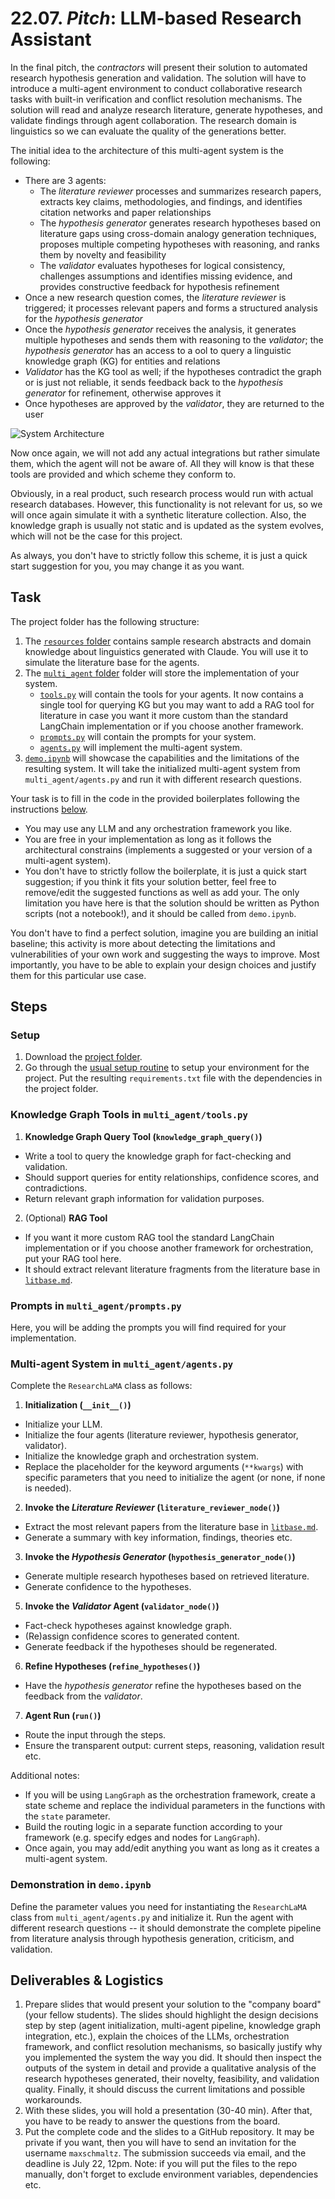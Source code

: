 # 22.07. _Pitch_: LLM-based Research Assistant

In the final pitch, the _contractors_ will present their solution to automated research hypothesis generation and validation. The solution will have to introduce a multi-agent environment to conduct collaborative research tasks with built-in verification and conflict resolution mechanisms. The solution will read and analyze research literature, generate hypotheses, and validate findings through agent collaboration. The research domain is linguistics so we can evaluate the quality of the generations better.

The initial idea to the architecture of this multi-agent system is the following:
* There are 3 agents:
    * The _literature reviewer_ processes and summarizes research papers, extracts key claims, methodologies, and findings, and identifies citation networks and paper relationships
    * The _hypothesis generator_ generates research hypotheses based on literature gaps using cross-domain analogy generation techniques, proposes multiple competing hypotheses with reasoning, and ranks them by novelty and feasibility
    * The _validator_ evaluates hypotheses for logical consistency, challenges assumptions and identifies missing evidence, and provides constructive feedback for hypothesis refinement
* Once a new research question comes, the _literature reviewer_ is triggered; it processes relevant papers and forms a structured analysis for the _hypothesis generator_
* Once the _hypothesis generator_ receives the analysis, it generates multiple hypotheses and sends them with reasoning to the _validator_; the _hypothesis generator_ has an access to a ool to query a linguistic knowledge graph (KG) for entities and relations
* _Validator_ has the KG tool as well; if the hypotheses contradict the graph or is just not reliable, it sends feedback back to the _hypothesis generator_ for refinement, otherwise approves it
* Once hypotheses are approved by the _validator_, they are returned to the user

![System Architecture](./architecture.jpg)

Now once again, we will not add any actual integrations but rather simulate them, which the agent will not be aware of. All they will know is that these tools are provided and which scheme they conform to.

Obviously, in a real product, such research process would run with actual research databases. However, this functionality is not relevant for us, so we will once again simulate it with a synthetic literature collection. Also, the knowledge graph is usually not static and is updated as the system evolves, which will not be the case for this project.

As always, you don't have to strictly follow this scheme, it is just a quick start suggestion for you, you may change it as you want.

## Task

The project folder has the following structure:
1. The [`resources` folder](https://github.com/maxschmaltz/Course-LLM-based-Assistants/tree/main/llm-based-assistants/pitches/2207/resources) contains sample research abstracts and domain knowledge about linguistics generated with Claude. You will use it to simulate the literature base for the agents.
2. The [`multi_agent` folder](https://github.com/maxschmaltz/Course-LLM-based-Assistants/tree/main/llm-based-assistants/pitches/2207/multi_agent) folder will store the implementation of your system.
    * [`tools.py`](https://github.com/maxschmaltz/Course-LLM-based-Assistants/tree/main/llm-based-assistants/pitches/2207/multi_agent/tools.py) will contain the tools for your agents. It now contains a single tool for querying KG but you may want to add a RAG tool for literature in case you want it more custom than the standard LangChain implementation or if you choose another framework.
    * [`prompts.py`](https://github.com/maxschmaltz/Course-LLM-based-Assistants/tree/main/llm-based-assistants/pitches/2207/multi_agent/prompts.py) will contain the prompts for your system.
    * [`agents.py`](https://github.com/maxschmaltz/Course-LLM-based-Assistants/tree/main/llm-based-assistants/pitches/2207/multi_agent/agents.py) will implement the multi-agent system.
3. [`demo.ipynb`](https://github.com/maxschmaltz/Course-LLM-based-Assistants/tree/main/llm-based-assistants/pitches/2207/demo.ipynb) will showcase the capabilities and the limitations of the resulting system. It will take the initialized multi-agent system from `multi_agent/agents.py` and run it with different research questions.

Your task is to fill in the code in the provided boilerplates following the instructions [below](#steps).
* You may use any LLM and any orchestration framework you like.
* You are free in your implementation as long as it follows the architectural constrains (implements a suggested or your version of a multi-agent system). 
* You don't have to strictly follow the boilerplate, it is just a quick start suggestion; if you think it fits your solution better, feel free to remove/edit the suggested functions as well as add your. The only limitation you have here is that the solution should be written as Python scripts (not a notebook!), and it should be called from `demo.ipynb`.

You don't have to find a perfect solution, imagine you are building an initial baseline; this activity is more about detecting the limitations and vulnerabilities of your own work and suggesting the ways to improve. Most importantly, you have to be able to explain your design choices and justify them for this particular use case.

## Steps

### Setup

1. Download the [project folder](https://github.com/maxschmaltz/Course-LLM-based-Assistants/tree/main/llm-based-assistants/pitches/2207).
2. Go through the [usual setup routine](https://maxschmaltz.github.io/Course-LLM-based-Assistants/infos/llm_inference_guide/README.html) to setup your environment for the project. Put the resulting `requirements.txt` file with the dependencies in the project folder.

### Knowledge Graph Tools in `multi_agent/tools.py`

1. **Knowledge Graph Query Tool (`knowledge_graph_query()`)**
* Write a tool to query the knowledge graph for fact-checking and validation.
* Should support queries for entity relationships, confidence scores, and contradictions.
* Return relevant graph information for validation purposes.

2. (Optional) **RAG Tool**
* If you want it more custom RAG tool the standard LangChain implementation or if you choose another framework for orchestration, put your RAG tool here.
* It should extract relevant literature fragments from the literature base in [`litbase.md`](https://github.com/maxschmaltz/Course-LLM-based-Assistants/tree/main/llm-based-assistants/pitches/2207/resources/litbase.md).

### Prompts in `multi_agent/prompts.py`

Here, you will be adding the prompts you will find required for your implementation.

### Multi-agent System in `multi_agent/agents.py`

Complete the `ResearchLaMA` class as follows:

1. **Initialization (`__init__()`)**
* Initialize your LLM.
* Initialize the four agents (literature reviewer, hypothesis generator, validator).
* Initialize the knowledge graph and orchestration system.
* Replace the placeholder for the keyword arguments (`**kwargs`) with specific parameters that you need to initialize the agent (or none, if none is needed).

2. **Invoke the _Literature Reviewer_ (`literature_reviewer_node()`)**  
* Extract the most relevant papers from the literature base in [`litbase.md`](https://github.com/maxschmaltz/Course-LLM-based-Assistants/tree/main/llm-based-assistants/pitches/2207/resources/litbase.md).
* Generate a summary with key information, findings, theories etc.

3. **Invoke the _Hypothesis Generator_ (`hypothesis_generator_node()`)**  
* Generate multiple research hypotheses based on retrieved literature.
* Generate confidence to the hypotheses.

5. **Invoke the _Validator_ Agent (`validator_node()`)**  
* Fact-check hypotheses against knowledge graph.
* (Re)assign confidence scores to generated content.
* Generate feedback if the hypotheses should be regenerated.

6. **Refine Hypotheses (`refine_hypotheses()`)**  
* Have the _hypothesis generator_ refine the hypotheses based on the feedback from the _validator_.

7. **Agent Run (`run()`)**
* Route the input through the steps.
* Ensure the transparent output: current steps, reasoning, validation result etc.

Additional notes:
* If you will be using `LangGraph` as the orchestration framework, create a state scheme and replace the individual parameters in the functions with the `state` parameter.
* Build the routing logic in a separate function according to your framework (e.g. specify edges and nodes for `LangGraph`).
* Once again, you may add/edit anything you want as long as it creates a multi-agent system.

### Demonstration in `demo.ipynb`

Define the parameter values you need for instantiating the `ResearchLaMA` class from `multi_agent/agents.py` and initialize it. Run the agent with different research questions -- it should demonstrate the complete pipeline from literature analysis through hypothesis generation, criticism, and validation.

## Deliverables & Logistics

1. Prepare slides that would present your solution to the "company board" (your fellow students). The slides should highlight the design decisions step by step (agent initialization, multi-agent pipeline, knowledge graph integration, etc.), explain the choices of the LLMs, orchestration framework, and conflict resolution mechanisms, so basically justify why you implemented the system the way you did. It should then inspect the outputs of the system in detail and provide a qualitative analysis of the research hypotheses generated, their novelty, feasibility, and validation quality. Finally, it should discuss the current limitations and possible workarounds.
2. With these slides, you will hold a presentation (30-40 min). After that, you have to be ready to answer the questions from the board.
3. Put the complete code and the slides to a GitHub repository. It may be private if you want, then you will have to send an invitation for the username `maxschmaltz`. The submission succeeds via email, and the deadline is July 22, 12pm. Note: if you will put the files to the repo manually, don't forget to exclude environment variables, dependencies etc.
